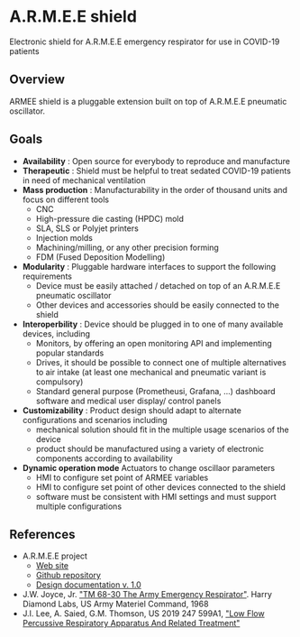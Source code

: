 # A.R.M.E.E shield

Electronic shield for A.R.M.E.E emergency respirator for use in COVID-19 patients

## Overview

ARMEE shield is a pluggable extension built on top of A.R.M.E.E pneumatic oscillator.

## Goals

- **Availability** : Open source for everybody to reproduce and manufacture
- **Therapeutic** : Shield must be helpful to treat sedated COVID-19 patients in need of mechanical ventilation
- **Mass production** : Manufacturability in the order of thousand units and focus on different tools
  * CNC
  * High-pressure die casting (HPDC) mold
  * SLA, SLS or Polyjet printers
  * Injection molds
  * Machining/milling, or any other precision forming
  * FDM (Fused Deposition Modelling)
- **Modularity** : Pluggable hardware interfaces to support the following requirements
  * Device must be easily attached / detached on top of an A.R.M.E.E pneumatic oscillator
  * Other devices and accessories should be easily connected to the shield
- **Interoperbility** : Device should be plugged in to one of many available devices, including
  * Monitors, by offering an open monitoring API and implementing popular standards
  * Drives, it should be possible to connect one of multiple alternatives to air intake (at least one mechanical and pneumatic variant is compulsory)
  * Standard general purpose (Prometheusi, Grafana, ...) dashboard software and medical user display/ control panels
- **Customizability** : Product design should adapt to alternate configurations and scenarios including
  * mechanical solution should fit in the multiple usage scenarios of the device
  * product should be manufactured using a variety of electronic components according to availability
- **Dynamic operation mode** Actuators to change oscillaor parameters
  * HMI to configure set point of ARMEE variables
  * HMI to configure set point of other devices connected to the shield
  * software must be consistent with HMI settings and must support multiple configurations

## References

- A.R.M.E.E project
  * [Web site](http://www.armeevent.com/)
  * [Github repository](https://github.com/MillionVentilators/ARMEE_Ventilator_1.0)
  * [Design documentation v. 1.0](https://docs.google.com/document/d/1ZnPGnA-GKtFLsJEDVVLLKqNAKSk3q6F47YqvtuoJVXw/)
- J.W. Joyce, Jr. ["TM 68-30 The Army Emergency Respirator"](https://github.com/cubanmakers/ARMEE_Ventilator_1.0/blob/master/research/1968_Army_Emergency_Respirator.pdf). Harry Diamond Labs, US Army Materiel Command, 1968
- J.I. Lee, A. Saied, G.M. Thomson, US 2019 247 599A1, ["Low Flow Percussive Respiratory Apparatus And Related Treatment"](https://patentswarm.com/patents/US20190247599A1)




